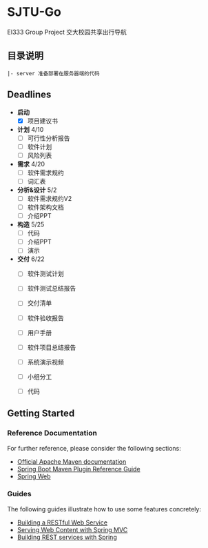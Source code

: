 # SJTU-Go
EI333 Group Project 交大校园共享出行导航

## 目录说明
```
|- server 准备部署在服务器端的代码
```


## Deadlines
- **启动**
  + [x] 项目建议书
- **计划** 4/10
  + [ ] 可行性分析报告
  + [ ] 软件计划
  + [ ] 风险列表
- **需求** 4/20
  + [ ] 软件需求规约
  + [ ] 词汇表
- **分析&设计** 5/2
  + [ ] 软件需求规约V2
  + [ ] 软件架构文档
  + [ ] 介绍PPT
- **构造** 5/25
  + [ ] 代码
  + [ ] 介绍PPT
  + [ ] 演示
- **交付** 6/22
  + [ ] 软件测试计划
  + [ ] 软件测试总结报告
  + [ ] 交付清单
  + [ ] 软件验收报告
  + [ ] 用户手册
  + [ ] 软件项目总结报告
  + [ ] 系统演示视频
  + [ ] 小组分工
  + [ ] 代码








## Getting Started

### Reference Documentation
For further reference, please consider the following sections:

* [Official Apache Maven documentation](https://maven.apache.org/guides/index.html)
* [Spring Boot Maven Plugin Reference Guide](https://docs.spring.io/spring-boot/docs/2.2.6.RELEASE/maven-plugin/)
* [Spring Web](https://docs.spring.io/spring-boot/docs/2.2.6.RELEASE/reference/htmlsingle/#boot-features-developing-web-applications)

### Guides
The following guides illustrate how to use some features concretely:

* [Building a RESTful Web Service](https://spring.io/guides/gs/rest-service/)
* [Serving Web Content with Spring MVC](https://spring.io/guides/gs/serving-web-content/)
* [Building REST services with Spring](https://spring.io/guides/tutorials/bookmarks/)

